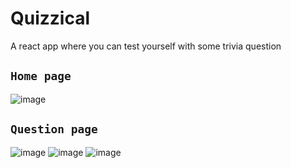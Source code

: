 # Quizzical

A react app where you can test yourself with some trivia question

## `Home page`
![image](https://user-images.githubusercontent.com/83930705/203838037-71f03fc1-5954-41f4-b2ee-c1342b207116.png)

## `Question page`
![image](https://user-images.githubusercontent.com/83930705/203838190-04e571b2-9093-4a2f-888f-64900d593654.png)
![image](https://user-images.githubusercontent.com/83930705/203838233-fb57e0aa-d460-4142-a7b1-c0982ad1f077.png)
![image](https://user-images.githubusercontent.com/83930705/203838295-604dade8-eadb-4fbc-99f9-4ab892e961d6.png)
